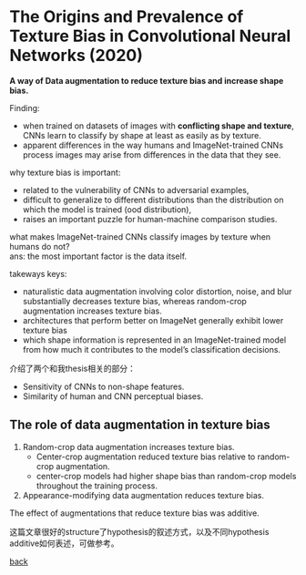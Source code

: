 # The Origins and Prevalence of Texture Bias in Convolutional Neural Networks (2020)

**A way of Data augmentation to reduce texture bias and increase shape bias.**

Finding: 
- when trained on datasets of images with **conflicting shape and texture**, CNNs learn to classify by shape at least as easily as by texture.
- apparent differences in the way humans and ImageNet-trained CNNs process images may arise from differences in the data that they see.

why texture bias is important:
- related to the vulnerability of CNNs to adversarial examples,
- difficult to generalize to different distributions than the distribution on which the model is trained (ood distribution),
-  raises an important puzzle for human-machine comparison studies.

what makes ImageNet-trained CNNs classify images by texture when humans do not?<br>
ans:  the most important factor is the data itself.

takeways keys:
- naturalistic data augmentation involving color distortion, noise, and blur substantially decreases texture bias, whereas random-crop augmentation increases texture bias.
-  architectures that perform better on ImageNet generally exhibit lower texture bias
-  which shape information is represented in an ImageNet-trained model from how much it contributes to the model’s classification decisions. 

介绍了两个和我thesis相关的部分：
- Sensitivity of CNNs to non-shape features.
- Similarity of human and CNN perceptual biases.

## The role of data augmentation in texture bias
1. Random-crop data augmentation increases texture bias.
    - Center-crop augmentation reduced texture bias relative to random-crop augmentation.
    - center-crop models had higher shape bias than random-crop models throughout the training process.
2. Appearance-modifying data augmentation reduces texture bias. 

The effect of augmentations that reduce texture bias was additive.

这篇文章很好的structure了hypothesis的叙述方式，以及不同hypothesis additive如何表述，可做参考。

[back](https://github.com/YHJYH/Machine_Learning/blob/main/projects/Master_Thesis/papers/111.md#content)
